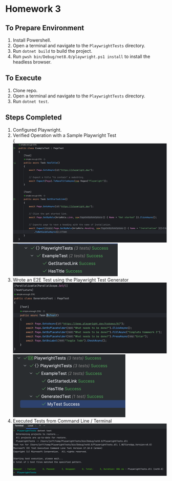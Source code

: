 # Homework 3

## To Prepare Environment

1. Install Powershell.
2. Open a terminal and navigate to the `PlaywrightTests` directory.
3. Run `dotnet build` to build the project.
4. Run `pwsh bin/Debug/net8.0/playwright.ps1 install` to install the headless browser.

## To Execute

1. Clone repo.
2. Open a terminal and navigate to the `PlaywrightTests` directory.
3. Run `dotnet test`.

## Steps Completed
1. Configured Playwright.
2. Verified Operation with a Sample Playwright Test<br/>
   {![img.png](README.assets/img.png)<br/>
   ![img_1.png](README.assets/img_1.png)
3. Wrote an E2E Test using the Playwright Test Generator<br/>
   ![img_2.png](README.assets/img_2.png)<br/>
   ![img_3.png](README.assets/img_3.png)
4. Executed Tests from Command Line / Terminal<br/>
   ![img_4.png](README.assets/img_4.png)